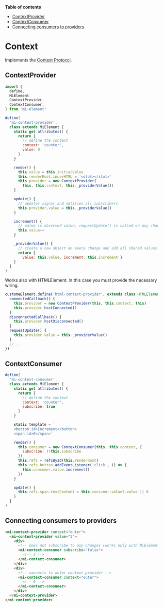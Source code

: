 **Table of contents**

<!-- !toc (minlevel=2) -->

* [ContextProvider](#contextprovider)
* [ContextConsumer](#contextconsumer)
* [Connecting consumers to providers](#connecting-consumers-to-providers)

<!-- toc! -->

# Context

Implements the [Context Protocol][].

[Context Protocol]: https://github.com/webcomponents-cg/community-protocols/blob/main/proposals/context.md

## ContextProvider

```js
import {
  define,
  MiElement
  ContextProvider,
  ContextConsumer,
} from 'mi-element'

define(
  'mi-context-provider',
  class extends MiElement {
    static get attributes() {
      return {
        // define the context
        context: 'counter',
        value: 0
      }
    }

    render() {
      this.value = this.initialValue
      this.renderRoot.innerHTML = '<slot></slot>'
      this.provider = new ContextProvider(
        this, this.context, this._providerValue())
    }

    update() {
      // updates signal and notifies all subscribers
      this.provider.value = this._providerValue()
    }

    increment() {
      // value is observed value, requestUpdate() is called on any change
      this.value++
    }

    _providerValue() {
      // create a new object on every change and add all shared values and methods
      return {
        value: this.value, increment: this.increment }
    }
  }
)
```

Works also with HTMLElement. In this case you must provide the necessary wiring.

```js
customeElement.define('html-context-provider', extends class HTMLElement {
  connectedCallback() {
    this.provider = new ContextProvider(this, this.context, this)
    this.provider.hostConnected()
  }
  disconnectedCallback() {
    this.provider.hostDisconnected()
  }
  requestUpdate() {
    this.provider.value = this._providerValue()
  }
  // ...
})
```

## ContextConsumer

```js
define(
  'mi-context-consumer',
  class extends MiElement {
    static get attributes() {
      return {
        // define the context
        context: 'counter',
        subscribe: true
      }
    }

    static template = `
    <button id>Increment</button>
    <span id>0</span>`

    render() {
      this.consumer = new ContextConsumer(this, this.context, {
        subscribe: !!this.subscribe
      })
      this.refs = refsById(this.renderRoot)
      this.refs.button.addEventListener('click', () => {
        this.consumer.value.increment()
      })
    }

    update() {
      this.refs.span.textContent = this.consumer.value?.value || 0
    }
  }
)
```

## Connecting consumers to providers

```html
<mi-context-provider context="outer">
  <mi-context-provider value="3">
    <div>
      <!-- does not subscribe to any changes (works only with MiElement)-->
      <mi-context-consumer subscribe="false">
        <!-- 3 -->
      </mi-context-consumer>
    </div>
    <div>
      <!-- connects to outer context provider -->
      <mi-context-consumer context="outer">
        <!-- 0 -->
      </mi-context-consumer>
    </div>
  </mi-context-provider>
</mi-context-provider>
```
